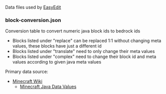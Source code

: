 Data files used by [EasyEdit](https://github.com/platz1de/EasyEdit)

### block-conversion.json

Conversion table to convert numeric java block ids to bedrock ids

- Blocks listed under "replace" can be replaced 1:1 without changing meta values, these blocks have just a different id
- Blocks listed under "translate" need to only change their meta values
- Blocks listed under "complex" need to change their block id and meta values according to given java meta values

Primary data source:

- [Minecraft Wiki](https://minecraft.fandom.com/)
    - [Minecraft Java Data Values](https://minecraft.fandom.com/wiki/Java_Edition_data_values/Pre-flattening)